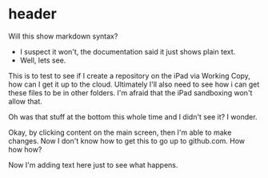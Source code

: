 # header

Will this show markdown syntax? 
- I suspect it won't, the documentation said it just shows plain text. 
- Well, lets see. 

This is to test to see if I create a repository on the iPad via Working Copy, how can I get it up to the cloud. Ultimately I'll also need to see how i can get these files to be in other folders. I'm afraid that the iPad sandboxing won't allow that.

Oh was that stuff at the bottom this whole time and I didn't see it? I wonder. 

Okay, by clicking content on the main screen, then I'm able to make changes. Now I don't know how to get this to go up to github.com. How how how? 

Now I'm adding text here just to see what happens. 